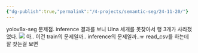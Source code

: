 ```yaml
---
{"dg-publish":true,"permalink":"/4-projects/semantic-seg/24-11-20/"}
---
```


yolov8x-seg 문제점.
inference 결과를 보니 Ulna 세개를 못찾아서 행 3개가 사라졌었다.
![](https://i.imgur.com/9aUeT6W.png)
아.. 이건 train의 문제일까.. inference의 문제일까..ㅠ
read_csv를 하는데 잘 찾는걸 보면